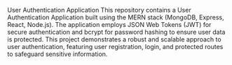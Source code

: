 User Authentication Application
This repository contains a User Authentication Application built using the MERN stack (MongoDB, Express, React, Node.js). The application employs JSON Web Tokens (JWT) for secure authentication and bcrypt for password hashing to ensure user data is protected. This project demonstrates a robust and scalable approach to user authentication, featuring user registration, login, and protected routes to safeguard sensitive information.

